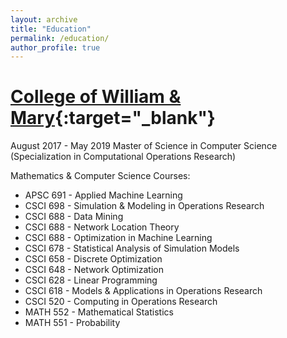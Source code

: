 ```yaml
---
layout: archive
title: "Education"
permalink: /education/
author_profile: true
---
```


[College of William & Mary](www.wm.edu){:target="_blank"}
======
August 2017 - May 2019
Master of Science in Computer Science (Specialization in Computational Operations Research)

Mathematics & Computer Science Courses: 
* APSC 691 - Applied Machine Learning
* CSCI 698 - Simulation & Modeling in Operations Research
* CSCI 688 - Data Mining
* CSCI 688 - Network Location Theory
* CSCI 688 - Optimization in Machine Learning 
* CSCI 678 - Statistical Analysis of Simulation Models
* CSCI 658 - Discrete Optimization 
* CSCI 648 - Network Optimization 
* CSCI 628 - Linear Programming 
* CSCI 618 - Models & Applications in Operations Research 
* CSCI 520 - Computing in Operations Research 
* MATH 552 - Mathematical Statistics 
* MATH 551 - Probability
